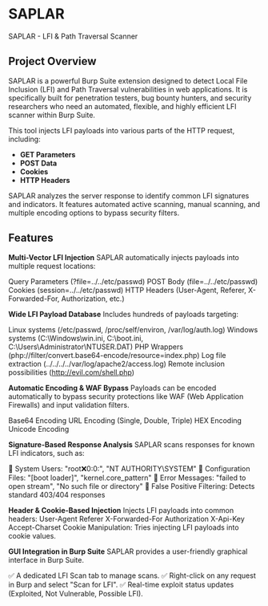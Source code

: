 # SAPLAR
SAPLAR - LFI &amp; Path Traversal Scanner


## Project Overview

SAPLAR is a powerful Burp Suite extension designed to detect Local File Inclusion (LFI) and Path Traversal vulnerabilities in web applications. It is specifically built for penetration testers, bug bounty hunters, and security researchers who need an automated, flexible, and highly efficient LFI scanner within Burp Suite.

This tool injects LFI payloads into various parts of the HTTP request, including:

- **GET Parameters**
- **POST Data**
- **Cookies**
- **HTTP Headers**

SAPLAR analyzes the server response to identify common LFI signatures and indicators. It features automated active scanning, manual scanning, and multiple encoding options to bypass security filters.


## Features

**Multi-Vector LFI Injection**
SAPLAR automatically injects payloads into multiple request locations:

Query Parameters (?file=../../etc/passwd)
POST Body (file=../../etc/passwd)
Cookies (session=../../etc/passwd)
HTTP Headers (User-Agent, Referer, X-Forwarded-For, Authorization, etc.)

**Wide LFI Payload Database**
Includes hundreds of payloads targeting:

Linux systems (/etc/passwd, /proc/self/environ, /var/log/auth.log)
Windows systems (C:\Windows\win.ini, C:\boot.ini, C:\Users\Administrator\NTUSER.DAT)
PHP Wrappers (php://filter/convert.base64-encode/resource=index.php)
Log file extraction (../../../../var/log/apache2/access.log)
Remote inclusion possibilities (http://evil.com/shell.php)

**Automatic Encoding & WAF Bypass**
Payloads can be encoded automatically to bypass security protections like WAF (Web Application Firewalls) and input validation filters.

Base64 Encoding
URL Encoding (Single, Double, Triple)
HEX Encoding
Unicode Encoding

**Signature-Based Response Analysis**
SAPLAR scans responses for known LFI indicators, such as:

🔹 System Users: "root:x:0:0:", "NT AUTHORITY\\SYSTEM"
🔹 Configuration Files: "[boot loader]", "kernel.core_pattern"
🔹 Error Messages: "failed to open stream", "No such file or directory"
🔹 False Positive Filtering: Detects standard 403/404 responses

**Header & Cookie-Based Injection**
Injects LFI payloads into common headers:
User-Agent
Referer
X-Forwarded-For
Authorization
X-Api-Key
Accept-Charset
Cookie Manipulation: Tries injecting LFI payloads into cookie values.

**GUI Integration in Burp Suite**
SAPLAR provides a user-friendly graphical interface in Burp Suite.

✅ A dedicated LFI Scan tab to manage scans.
✅ Right-click on any request in Burp and select "Scan for LFI".
✅ Real-time exploit status updates (Exploited, Not Vulnerable, Possible LFI).

